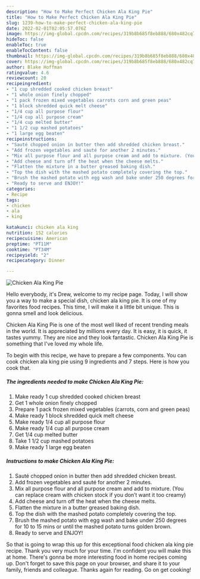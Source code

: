 ```yaml
---
description: "How to Make Perfect Chicken Ala King Pie"
title: "How to Make Perfect Chicken Ala King Pie"
slug: 1239-how-to-make-perfect-chicken-ala-king-pie
date: 2022-02-01T02:05:57.076Z
image: https://img-global.cpcdn.com/recipes/319b8b685f8eb888/680x482cq70/chicken-ala-king-pie-recipe-main-photo.jpg
hideToc: false
enableToc: true
enableTocContent: false
thumbnail: https://img-global.cpcdn.com/recipes/319b8b685f8eb888/680x482cq70/chicken-ala-king-pie-recipe-main-photo.jpg
cover: https://img-global.cpcdn.com/recipes/319b8b685f8eb888/680x482cq70/chicken-ala-king-pie-recipe-main-photo.jpg
author: Blake Hoffman
ratingvalue: 4.6
reviewcount: 20
recipeingredient:
- "1 cup shredded cooked chicken breast"
- "1 whole onion finely chopped"
- "1 pack frozen mixed vegetables carrots corn and green peas"
- "1 block shredded quick melt cheese"
- "1/4 cup all purpose flour"
- "1/4 cup all purpose cream"
- "1/4 cup melted butter"
- "1 1/2 cup mashed potatoes"
- "1 large egg beaten"
recipeinstructions:
- "Sauté chopped onion in butter then add shredded chicken breast."
- "Add frozen vegetables and sauté for another 2 minutes."
- "Mix all purpose flour and all purpose cream and add to mixture. (You can replace cream with chicken stock if you don’t want it too creamy)"
- "Add cheese and turn off the heat when the cheese melts."
- "Flatten the mixture in a butter greased baking dish."
- "Top the dish with the mashed potato completely covering the top."
- "Brush the mashed potato with egg wash and bake under 250 degrees for 10 to 15 mins or until the mashed potato turns golden brown."
- "Ready to serve and ENJOY!"
categories:
- Recipe
tags:
- chicken
- ala
- king

katakunci: chicken ala king 
nutrition: 152 calories
recipecuisine: American
preptime: "PT11M"
cooktime: "PT34M"
recipeyield: "2"
recipecategory: Dinner

---
```



![Chicken Ala King Pie](https://img-global.cpcdn.com/recipes/319b8b685f8eb888/680x482cq70/chicken-ala-king-pie-recipe-main-photo.jpg)

Hello everybody, it's Drew, welcome to my recipe page. Today, I will show you a way to make a special dish, chicken ala king pie. It is one of my favorites food recipes. This time, I will make it a little bit unique. This is gonna smell and look delicious.

Chicken Ala King Pie is one of the most well liked of recent trending meals in the world. It is appreciated by millions every day. It is easy, it is quick, it tastes yummy. They are nice and they look fantastic. Chicken Ala King Pie is something that I've loved my whole life.




To begin with this recipe, we have to prepare a few components. You can cook chicken ala king pie using 9 ingredients and 7 steps. Here is how you cook that.

<!--inarticleads1-->

##### The ingredients needed to make Chicken Ala King Pie:

1. Make ready 1 cup shredded cooked chicken breast
1. Get 1 whole onion finely chopped
1. Prepare 1 pack frozen mixed vegetables (carrots, corn and green peas)
1. Make ready 1 block shredded quick melt cheese
1. Make ready 1/4 cup all purpose flour
1. Make ready 1/4 cup all purpose cream
1. Get 1/4 cup melted butter
1. Take 1 1/2 cup mashed potatoes
1. Make ready 1 large egg beaten




<!--inarticleads2-->

##### Instructions to make Chicken Ala King Pie:

1. Sauté chopped onion in butter then add shredded chicken breast.
1. Add frozen vegetables and sauté for another 2 minutes.
1. Mix all purpose flour and all purpose cream and add to mixture. (You can replace cream with chicken stock if you don’t want it too creamy)
1. Add cheese and turn off the heat when the cheese melts.
1. Flatten the mixture in a butter greased baking dish.
1. Top the dish with the mashed potato completely covering the top.
1. Brush the mashed potato with egg wash and bake under 250 degrees for 10 to 15 mins or until the mashed potato turns golden brown.
1. Ready to serve and ENJOY!



So that is going to wrap this up for this exceptional food chicken ala king pie recipe. Thank you very much for your time. I'm confident you will make this at home. There's gonna be more interesting food in home recipes coming up. Don't forget to save this page on your browser, and share it to your family, friends and colleague. Thanks again for reading. Go on get cooking!
